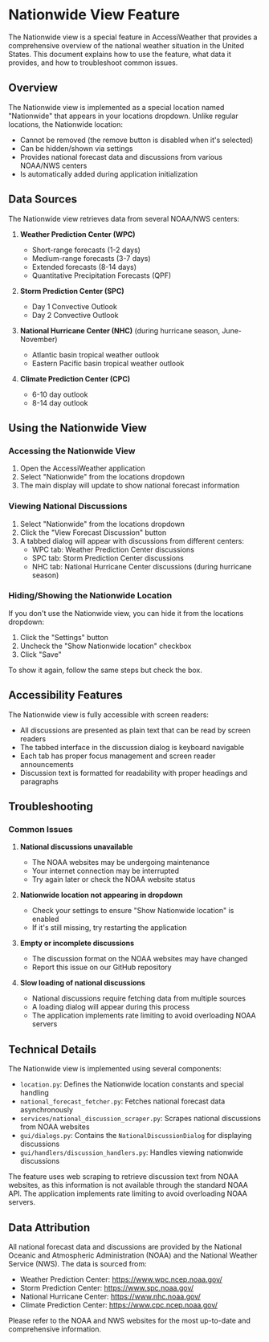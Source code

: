 # Nationwide View Feature

The Nationwide view is a special feature in AccessiWeather that provides a comprehensive overview of the national weather situation in the United States. This document explains how to use the feature, what data it provides, and how to troubleshoot common issues.

## Overview

The Nationwide view is implemented as a special location named "Nationwide" that appears in your locations dropdown. Unlike regular locations, the Nationwide location:

- Cannot be removed (the remove button is disabled when it's selected)
- Can be hidden/shown via settings
- Provides national forecast data and discussions from various NOAA/NWS centers
- Is automatically added during application initialization

## Data Sources

The Nationwide view retrieves data from several NOAA/NWS centers:

1. **Weather Prediction Center (WPC)**
   - Short-range forecasts (1-2 days)
   - Medium-range forecasts (3-7 days)
   - Extended forecasts (8-14 days)
   - Quantitative Precipitation Forecasts (QPF)

2. **Storm Prediction Center (SPC)**
   - Day 1 Convective Outlook
   - Day 2 Convective Outlook

3. **National Hurricane Center (NHC)** (during hurricane season, June-November)
   - Atlantic basin tropical weather outlook
   - Eastern Pacific basin tropical weather outlook

4. **Climate Prediction Center (CPC)**
   - 6-10 day outlook
   - 8-14 day outlook

## Using the Nationwide View

### Accessing the Nationwide View

1. Open the AccessiWeather application
2. Select "Nationwide" from the locations dropdown
3. The main display will update to show national forecast information

### Viewing National Discussions

1. Select "Nationwide" from the locations dropdown
2. Click the "View Forecast Discussion" button
3. A tabbed dialog will appear with discussions from different centers:
   - WPC tab: Weather Prediction Center discussions
   - SPC tab: Storm Prediction Center discussions
   - NHC tab: National Hurricane Center discussions (during hurricane season)

### Hiding/Showing the Nationwide Location

If you don't use the Nationwide view, you can hide it from the locations dropdown:

1. Click the "Settings" button
2. Uncheck the "Show Nationwide location" checkbox
3. Click "Save"

To show it again, follow the same steps but check the box.

## Accessibility Features

The Nationwide view is fully accessible with screen readers:

- All discussions are presented as plain text that can be read by screen readers
- The tabbed interface in the discussion dialog is keyboard navigable
- Each tab has proper focus management and screen reader announcements
- Discussion text is formatted for readability with proper headings and paragraphs

## Troubleshooting

### Common Issues

1. **National discussions unavailable**
   - The NOAA websites may be undergoing maintenance
   - Your internet connection may be interrupted
   - Try again later or check the NOAA website status

2. **Nationwide location not appearing in dropdown**
   - Check your settings to ensure "Show Nationwide location" is enabled
   - If it's still missing, try restarting the application

3. **Empty or incomplete discussions**
   - The discussion format on the NOAA websites may have changed
   - Report this issue on our GitHub repository

4. **Slow loading of national discussions**
   - National discussions require fetching data from multiple sources
   - A loading dialog will appear during this process
   - The application implements rate limiting to avoid overloading NOAA servers

## Technical Details

The Nationwide view is implemented using several components:

- `location.py`: Defines the Nationwide location constants and special handling
- `national_forecast_fetcher.py`: Fetches national forecast data asynchronously
- `services/national_discussion_scraper.py`: Scrapes national discussions from NOAA websites
- `gui/dialogs.py`: Contains the `NationalDiscussionDialog` for displaying discussions
- `gui/handlers/discussion_handlers.py`: Handles viewing nationwide discussions

The feature uses web scraping to retrieve discussion text from NOAA websites, as this information is not available through the standard NOAA API. The application implements rate limiting to avoid overloading NOAA servers.

## Data Attribution

All national forecast data and discussions are provided by the National Oceanic and Atmospheric Administration (NOAA) and the National Weather Service (NWS). The data is sourced from:

- Weather Prediction Center: https://www.wpc.ncep.noaa.gov/
- Storm Prediction Center: https://www.spc.noaa.gov/
- National Hurricane Center: https://www.nhc.noaa.gov/
- Climate Prediction Center: https://www.cpc.ncep.noaa.gov/

Please refer to the NOAA and NWS websites for the most up-to-date and comprehensive information.
